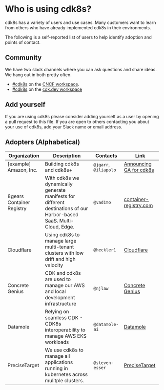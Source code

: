 # Who is using cdk8s?

cdk8s has a variety of users and use cases.
Many customers want to learn from others who have already implemented cdk8s in their environments.

The following is a self-reported list of users to help identify adoption and points of contact.

## Community

We have two slack channels where you can ask questions and share ideas. We hang out in both pretty often.

- [#cdk8s](https://cloud-native.slack.com/archives/C02KCDACGTT) on the [CNCF workspace](https://communityinviter.com/apps/cloud-native/cncf).
- [#cdk8s](https://cdk-dev.slack.com/archives/C0184GCBY4X) on the [cdk.dev workspace](https://cdk.dev/)

## Add yourself

If you are using cdk8s please consider adding yourself as a user by opening a pull request to this file.
If you are open to others contacting you about your use of cdk8s, add your Slack name or email address.

## Adopters (Alphabetical)

| Organization | Description | Contacts | Link |
| --- | --- | --- | --- |
| [example] Amazon, Inc. | Building cdk8s and cdk8s+ | `@jgarr`, `@iliapolo` | [Announcing GA for cdk8s](https://aws.amazon.com/blogs/containers/announcing-the-general-availability-of-cdk8s-and-support-for-go/) |
| 8gears Container Registry | With cdk8s we dynamically generate manifests for different destinations of our Harbor-based SaaS. Multi-Cloud, Edge.  | `@vad1mo`  | [container-registry.com](https://container-registry.com/) |
| Cloudflare | Using cdk8s to manage large multi-tenant clusters with low drift and high velocity | `@heckler1` | [Cloudflare](https://www.cloudflare.com) |
| Concrete Genius | CDK and cdk8s are used to manage our AWS and local development infrastructure | `@njlaw` | [Concrete Genius](https://concretegenius.com) |
| Datamole | Relying on seamless CDK - CDK8s interoperability to manage AWS EKS workloads | `@datamole-ai` | [Datamole](https://www.datamole.ai/) |
| PreciseTarget | We use cdk8s to manage all applications running in kubernetes across mulitple clusters. | `@steven-esser` | [PreciseTarget](https://www.precisetarget.com) |
